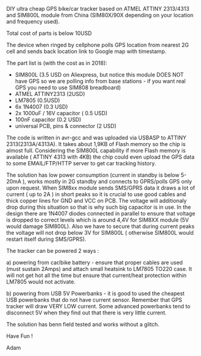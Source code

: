  DIY ultra cheap GPS bike/car tracker based on ATMEL ATTINY 2313/4313 and SIM800L module from China (SIM80X/90X depending on your location and frequency used). 

Total cost of parts is below 10USD

 The device when ringed by cellphone polls GPS location from nearest 2G cell and sends back location link to Google map with timestamp. 

The part list is (with the cost as in 2018): 
- SIM800L (3.5 USD on Aliexpress, but notice this module DOES NOT have GPS so we are polling info from base stations - if you want real GPS you need to use SIM808 breadboard) 
- ATMEL ATTINY2313 (2USD) 
- LM7805 (0.5USD) 
- 6x 1N4007 (0.3 USD) 
- 2x 1000uF / 16V capacitor ( 0.5 USD) 
- 100nF capacitor (0.2 USD) 
- universal PCB, pins & connector (2 USD) 

The code is written in avr-gcc and was uploaded via USBASP to ATTINY 2313(2313A/4313A). 
It takes about 1,9KB of Flash memory so the chip is almost full. 
Considering the SIM800L capability if more Flash memory is available ( ATTINY 4313 with 4KB) the chip could even upload the GPS data to some EMAIL/FTP/HTTP server to get car tracking history. 

The solution has low power consumption (current in standby is below 5-20mA ), works mostly in 2G standby and connects to GPRS/polls GPS only upon request. When SIM8xx module sends SMS/GPRS data it draws a lot of current ( up to 2A ) in short peaks so it is crucial to use good cables and thick  copper lines for GND and VCC on PCB. The voltage will additionaly drop during this situation so that is why such big capacitor is in use. 
In the design there are 1N4007 diodes connected in parallel to ensure that voltage is dropped to correct levels which is around 4,4V for SIM8XX module (5V would damage SIM800L). Also we have to secure that during current peaks the voltage will not drop below 3V for SIM800L ( otherwise SIM800L would restart itself during SMS/GPRS).

The tracker can be powered 2 ways :

a) powering from car/bike battery - ensure that proper cables are used (must sustain 2Amps) and attach small heatsink to LM7805 TO220 case. It will not get hot all the time but ensure that current/heat protection within LM7805 would not activate.

b) powering from USB 5V Powerbanks - it is good to used the cheapest USB powerbanks that do not have current sensor. Remember that GPS tracker will draw VERY LOW current. Some advanced powerbanks tend to disconnect 5V when they find out that  there is very little current.

The solution has benn field tested and works without a glitch. 

Have Fun !

Adam 
